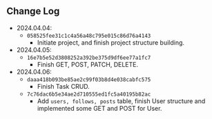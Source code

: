 ## Change Log

- 2024.04.04:
  - `058525fee31c1c4a56a48c795e015c86d76a4143`
    - Initiate project, and finish project structure building.
- 2024.04.05:
  - `16e7b5e52d3808252a392be375d9df6ee77a1fc7`
    - Finish GET, POST, PATCH, DELETE.
- 2024.04.06:
  - `daaa418b093be85ae2c99f03b8d4e038cabfc575`
    - Finish Task CRUD.
  - `7c76dac6b5e34ae2d710555ed1fc5a40195b82ac`
    - Add `users, follows, posts` table, finish User structure and implemented some GET and POST for User.
